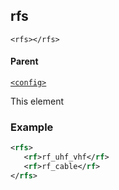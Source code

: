 ## rfs

`<rfs></rfs>`


#### Parent

[`<config>`][1]


This element



### Example

```xml
<rfs>
   <rf>rf_uhf_vhf</rf>
   <rf>rf_cable</rf>
</rfs>
```

[1]:	https://snap-one.github.io/docs-driverworks-xml/#config